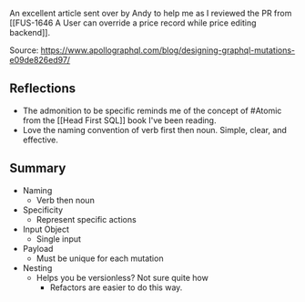 An excellent article sent over by Andy to help me as I reviewed the PR from [[FUS-1646 A User can override a price record while price editing backend]]. 

Source: https://www.apollographql.com/blog/designing-graphql-mutations-e09de826ed97/

## Reflections
- The admonition to be specific reminds me of the concept of #Atomic from the [[Head First SQL]] book I've been reading. 
- Love the naming convention of verb first then noun. Simple, clear, and effective.


## Summary
- Naming
	- Verb then noun
- Specificity
	- Represent specific actions
- Input Object
	- Single input 
- Payload
	- Must be unique for each mutation
- Nesting
	- Helps you be versionless? Not sure quite how
		- Refactors are easier to do this way. 